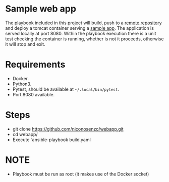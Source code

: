 # Sample web app
The playbook included in this project will build, push to a [remote repository](quay.io/niconosenzo/webapp) and deploy a tomcat container serving a [sample app](https://tomcat.apache.org/tomcat-9.0-doc/appdev/sample/).
The application is served locally at port 8080. Within the playbook execution there is a unit test checking the container is running, whether is not it proceeds, otherwise it will stop and exit.

# Requirements
* Docker.
* Python3.
* Pytest, should be available at `~/.local/bin/pytest`.
* Port 8080 available.

# Steps
* git clone https://github.com/niconosenzo/webapp.git
* cd webapp/
* Execute `ansible-playbook build.yaml

# NOTE
* Playbook must be run as root (it makes use of the Docker socket)


